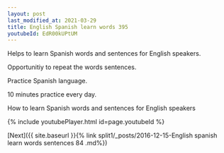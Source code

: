 ```yaml
---
layout: post
last_modified_at: 2021-03-29
title: English Spanish learn words 395 
youtubeId: EdR00kUPtUM
---
```

 
 
Helps to learn Spanish words and sentences for English speakers.

Opportunitiy to repeat the words sentences. 

Practice Spanish language. 
 
10 minutes practice every day. 
 
How to learn Spanish words and sentences for English speakers 
 
{% include youtubePlayer.html id=page.youtubeId %}
 
 
[Next]({{ site.baseurl }}{% link  split1/_posts/2016-12-15-English spanish learn words sentences 84 .md%})
 
